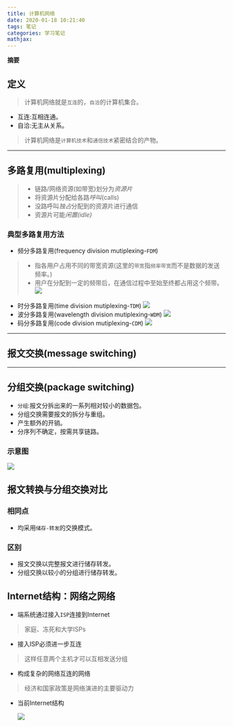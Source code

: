 ```yaml
---
title: 计算机网络
date: 2020-01-18 10:21:40
tags: 笔记
categories: 学习笔记
mathjax:
---
```

**摘要**
<!--more-->

## 定义

> 计算机网络就是`互连`的，`自洽`的计算机集合。
- 互连:互相连通。
- 自洽:无主从关系。

> 计算机网络是`计算机技术`和`通信技术`紧密结合的产物。
---

## 多路复用(multiplexing)

>* 链路/网络资源(如带宽)划分为*资源片*
>* 将资源片分配给各路*呼叫*(calls)
>* 没路呼叫*独占*分配到的资源片进行通信
>* 资源片可能*闲置(idle)*

### 典型多路复用方法
- 频分多路复用(frequency division mutiplexing-`FDM`)
>* 指各用户占用不同的带宽资源(这里的`带宽`指`频率带宽`而不是数据的发送频率。)
>* 用户在分配到一定的频带后，在通信过程中至始至终都占用这个频带。
>![](https://raw.githubusercontent.com/a347807131/ms/master/images/20200118102250.png)
- 时分多路复用(time division mutiplexing-`TDM`)
![](https://raw.githubusercontent.com/a347807131/ms/master/images/20200118102320.png)
- 波分多路复用(wavelength division mutiplexing-`WDM`)
![](https://raw.githubusercontent.com/a347807131/ms/master/images/20200118102343.png)
- 码分多路复用(code division mutiplexing-`CDM`)
![](https://raw.githubusercontent.com/a347807131/ms/master/images/20200118102407.png)
---

## 报文交换(message switching)

---

## 分组交换(package switching)

* `分组`:报文分拆出来的一系列相对较小的数据包。
* 分组交换需要报文的拆分与重组。
* 产生额外的开销。
* 分序列不确定，按需共享链路。

### 示意图
![](https://raw.githubusercontent.com/a347807131/ms/master/images/20200118102507.png)

## 报文转换与分组交换对比

### 相同点
- 均采用`储存-转发`的交换模式。
### 区别
- 报文交换以完整报文进行储存转发。
- 分组交换以较小的分组进行储存转发。

## Internet结构：网络之网络

- 端系统通过接入`ISP`连接到Internet
> 家庭、冻死和大学ISPs
- 接入ISP必须进一步互连
> 这样任意两个主机才可以互相发送分组
- 构成复杂的网络互连的网络
> 经济和国家政策是网络演进的主要驱动力
- 当前Internet结构

  ![](https://raw.githubusercontent.com/a347807131/ms/master/images/20200118102535.png)